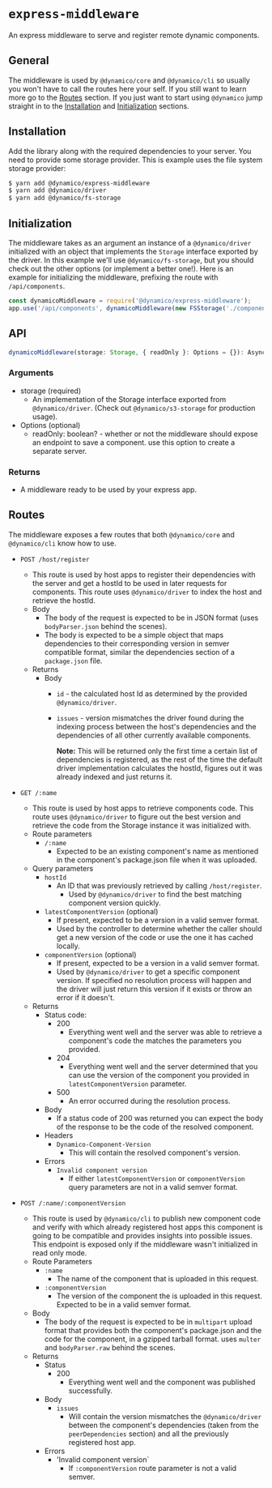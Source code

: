 # `express-middleware`
An express middleware to serve and register remote dynamic components.

## General
The middleware is used by `@dynamico/core` and `@dynamico/cli` so usually you won't have to call the routes here your self. If you still want to learn more go to the [Routes](#Routes) section. If you just want to start using `@dynamico` jump straight in to the [Installation](#Installation) and [Initialization](#Initialization) sections.

## Installation
Add the library along with the required dependencies to your server. You need to provide some storage provider. This is example uses the file system storage provider:
``` bash
$ yarn add @dynamico/express-middleware
$ yarn add @dynamico/driver
$ yarn add @dynamico/fs-storage
```
## Initialization
The middleware takes as an argument an instance of a `@dynamico/driver` initialized with an object that implements the `Storage` interface exported by the driver. In this example we'll use `@dynamico/fs-storage`, but you should check out the other options (or implement a better one!).
Here is an example for initializing the middleware, prefixing the route with `/api/components`.
``` javascript
const dynamicoMiddleware = require('@dynamico/express-middleware');
app.use('/api/components', dynamicoMiddleware(new FSStorage('./components')));
```

## API
``` typescript
dynamicoMiddleware(storage: Storage, { readOnly }: Options = {}): AsyncRouterInstance
```
### Arguments
* storage (required) 
    * An implementation of the Storage interface exported from `@dynamico/driver`. (Check out `@dynamico/s3-storage` for production usage).
* Options (optional)
    * readOnly: boolean? - whether or not the middleware should expose an endpoint to save a component. use this option to create a separate server.

### Returns
* A middleware ready to be used by your express app.

## Routes
The middleware exposes a few routes that both `@dynamico/core` and `@dynamico/cli` know how to use.
* `POST /host/register`
    * This route is used by host apps to register their dependencies with the server and get a hostId to be used in later requests for components. This route uses `@dynamico/driver` to index the host and retrieve the hostId.
    * Body
        * The body of the request is expected to be in JSON format (uses `bodyParser.json` behind the scenes).
        * The body is expected to be a simple object that maps dependencies to their corresponding version in semver compatible format, similar the dependencies section of a `package.json` file.
    * Returns
        * Body
            * `id` - the calculated host Id as determined by the provided `@dynamico/driver`.
            * `issues` - version mismatches the driver found during the indexing process between the host's dependencies and the dependencies of all other currently available components.
            
                **Note:** This will be returned only the first time a certain list of dependencies is registered, as the rest of the time the default driver implementation calculates the hostId, figures out it was already indexed and just returns it.
* `GET /:name`
    * This route is used by host apps to retrieve components code. This route uses `@dynamico/driver` to figure out the best version and retrieve the code from the Storage instance it was initialized with.
    * Route parameters
        * `/:name`
            * Expected to be an existing component's name as mentioned in the component's package.json file when it was uploaded.
    * Query parameters
        * `hostId`
            * An ID that was previously retrieved by calling `/host/register`.
                * Used by `@dynamico/driver` to find the best matching component version quickly.
        * `latestComponentVersion` (optional)
            * If present, expected to be a version in a valid semver format. 
            * Used by the controller to determine whether the caller should get a new version of the code or use the one it has cached locally.
        * `componentVersion` (optional)
            * If present, expected to be a version in a valid semver format.
            * Used by `@dynamico/driver` to get a specific component version. If specified no resolution process will happen and the driver will just return this version if it exists or throw an error if it doesn't.
    * Returns
        * Status code:
            * 200
                * Everything went well and the server was able to retrieve a component's code the matches the parameters you provided.
            * 204
                * Everything went well and the server determined that you can use the version of the component you provided in `latestComponentVersion` parameter.
            * 500
                * An error occurred during the resolution process.
        * Body
            * If a status code of 200 was returned you can expect the body of the response to be the code of the resolved component.
        * Headers
            * `Dynamico-Component-Version`
                * This will contain the resolved component's version.
        * Errors
            * `Invalid component version`
                * If either `latestComponentVersion` or `componentVersion` query parameters are not in a valid semver format.

* `POST /:name/:componentVersion`
    * This route is used by `@dynamico/cli` to publish new component code and verify with which already registered host apps this component is going to be compatible and provides insights into possible issues. This endpoint is exposed only if the middleware wasn't initialized in read only mode.
    * Route Parameters
        * `:name`
            * The name of the component that is uploaded in this request.
        * `:componentVersion`
            * The version of the component the is uploaded in this request. Expected to be in a valid semver format.
    * Body
        * The body of the request is expected to be in `multipart` upload format that provides both the component's package.json and the code for the component, in a gzipped tarball format. uses `multer` and `bodyParser.raw` behind the scenes.
    * Returns
        * Status
            * 200
                * Everything went well and the component was published successfully.
        * Body
            * `issues`
                * Will contain the version mismatches the `@dynamico/driver` between the component's dependencies (taken from the `peerDependencies` section) and all the previously registered host app.
        * Errors
            * 'Invalid component version`
                * If `:componentVersion` route parameter is not a valid semver.
        
        